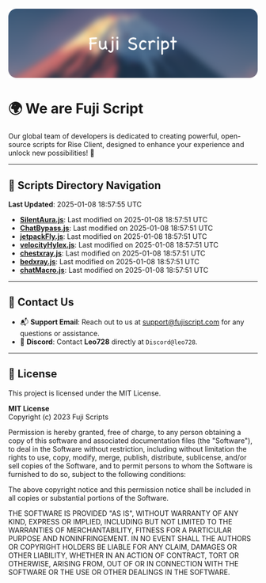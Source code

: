 ![Banner](.github/b.webp)

# 🌍 **We are Fuji Script**

Our global team of developers is dedicated to creating powerful, open-source scripts for Rise Client, designed to enhance your experience and unlock new possibilities! 🌟

---
<!-- SCRIPTS_NAVIGATION_START -->
## 📂 **Scripts Directory Navigation**

**Last Updated**: 2025-01-08 18:57:55 UTC

- **[SilentAura.js](scripts/SilentAura.js)**: Last modified on 2025-01-08 18:57:51 UTC
- **[ChatBypass.js](scripts/ChatBypass.js)**: Last modified on 2025-01-08 18:57:51 UTC
- **[jetpackFly.js](scripts/jetpackFly.js)**: Last modified on 2025-01-08 18:57:51 UTC
- **[velocityHylex.js](scripts/velocityHylex.js)**: Last modified on 2025-01-08 18:57:51 UTC
- **[chestxray.js](scripts/chestxray.js)**: Last modified on 2025-01-08 18:57:51 UTC
- **[bedxray.js](scripts/bedxray.js)**: Last modified on 2025-01-08 18:57:51 UTC
- **[chatMacro.js](scripts/chatMacro.js)**: Last modified on 2025-01-08 18:57:51 UTC

<!-- SCRIPTS_NAVIGATION_END -->

---

## 💬 **Contact Us**  
- 📬 **Support Email**: Reach out to us at [support@fujiscript.com](mailto:support@fujiscript.com) for any questions or assistance.  
- 💬 **Discord**: Contact **Leo728** directly at `Discord@leo728`.

---

## 📜 **License**

This project is licensed under the MIT License.  

**MIT License**  
Copyright (c) 2023 Fuji Scripts  

Permission is hereby granted, free of charge, to any person obtaining a copy of this software and associated documentation files (the "Software"), to deal in the Software without restriction, including without limitation the rights to use, copy, modify, merge, publish, distribute, sublicense, and/or sell copies of the Software, and to permit persons to whom the Software is furnished to do so, subject to the following conditions:  

The above copyright notice and this permission notice shall be included in all copies or substantial portions of the Software.  

THE SOFTWARE IS PROVIDED "AS IS", WITHOUT WARRANTY OF ANY KIND, EXPRESS OR IMPLIED, INCLUDING BUT NOT LIMITED TO THE WARRANTIES OF MERCHANTABILITY, FITNESS FOR A PARTICULAR PURPOSE AND NONINFRINGEMENT. IN NO EVENT SHALL THE AUTHORS OR COPYRIGHT HOLDERS BE LIABLE FOR ANY CLAIM, DAMAGES OR OTHER LIABILITY, WHETHER IN AN ACTION OF CONTRACT, TORT OR OTHERWISE, ARISING FROM, OUT OF OR IN CONNECTION WITH THE SOFTWARE OR THE USE OR OTHER DEALINGS IN THE SOFTWARE.  
